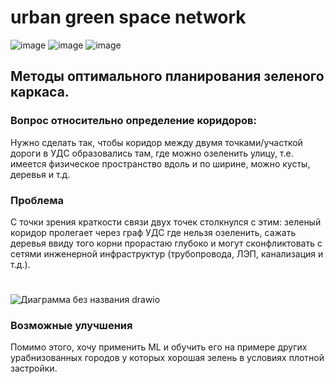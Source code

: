 # urban green space network
![image](https://user-images.githubusercontent.com/113199314/199528977-e699e223-bb5e-4978-9169-c51edf6576a8.png)
![image](https://user-images.githubusercontent.com/113199314/199529400-2df60772-60bf-4be2-b173-753f2cd30252.png)
![image](https://user-images.githubusercontent.com/113199314/199529572-10331eb1-bb77-4226-9b82-704b057640fb.png)
## Методы оптимального планирования зеленого каркаса.
### Вопрос относительно определение коридоров:
Нужно сделать так, чтобы коридор между двумя точками/участкой дороги в УДС образовались там, где можно озеленить улицу, т.е. имеется  физическое пространство вдоль и по ширине, можно кусты, деревья и т.д. 
### Проблема
С точки зрения краткости связи двух точек столкнулся с этим: зеленый коридор пролегает через граф УДС где нельзя озеленить, сажать деревья ввиду того корни прорастаю глубоко и могут сконфликтовать с сетями инженерной инфраструктур (трубопровода, ЛЭП, канализация и т.д.).
# 

![Диаграмма без названия drawio](https://user-images.githubusercontent.com/113199314/199532156-2e81d798-e883-4f87-a114-e6cc59b4314e.png)
### Возможные улучшения
Помимо этого, хочу применить ML и обучить его на примере других урабнизованных городов у которых хорошая зелень в условиях плотной застройки.

